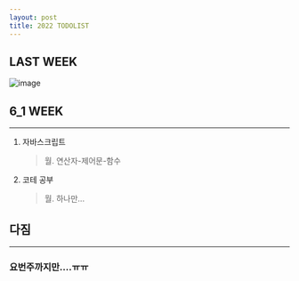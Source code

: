 ```yaml
---
layout: post
title: 2022 TODOLIST
---
```

## LAST WEEK
![image](https://user-images.githubusercontent.com/106008395/170870366-31d3b699-3cd8-4d4a-87f0-ff08d05c4ee2.png)


## 6_1 WEEK
-------------
1. 자바스크립트
   > 월. 연산자-제어문-함수

2. 코테 공부
   > 월. 하나만...
   

 ## 다짐
 ------------
 ### 요번주까지만....ㅠㅠ
